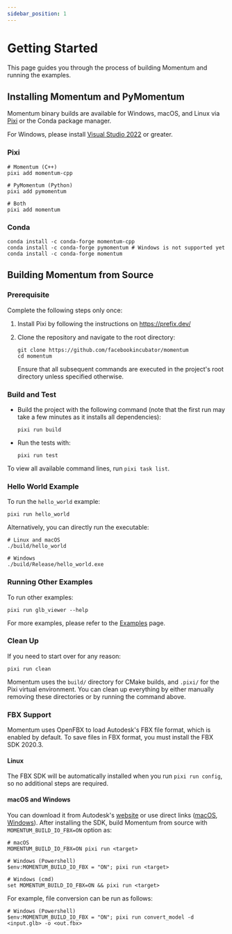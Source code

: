 ```yaml
---
sidebar_position: 1
---
```


# Getting Started

This page guides you through the process of building Momentum and running the examples.

## Installing Momentum and PyMomentum

Momentum binary builds are available for Windows, macOS, and Linux via [Pixi](https://prefix.dev/) or the Conda package manager.

For Windows, please install [Visual Studio 2022](https://visualstudio.microsoft.com/vs/) or greater.

### Pixi

```
# Momentum (C++)
pixi add momentum-cpp

# PyMomentum (Python)
pixi add pymomentum

# Both
pixi add momentum
```

### Conda

```
conda install -c conda-forge momentum-cpp
conda install -c conda-forge pymomentum # Windows is not supported yet
conda install -c conda-forge momentum
```

## Building Momentum from Source

### Prerequisite

Complete the following steps only once:

1. Install Pixi by following the instructions on https://prefix.dev/

1. Clone the repository and navigate to the root directory:

   ```
   git clone https://github.com/facebookincubator/momentum
   cd momentum
   ```

   Ensure that all subsequent commands are executed in the project's root directory unless specified otherwise.

### Build and Test

- Build the project with the following command (note that the first run may take a few minutes as it installs all dependencies):

  ```
  pixi run build
  ```

- Run the tests with:

  ```
  pixi run test
  ```

To view all available command lines, run `pixi task list`.

### Hello World Example

To run the `hello_world` example:

```
pixi run hello_world
```

Alternatively, you can directly run the executable:

```
# Linux and macOS
./build/hello_world

# Windows
./build/Release/hello_world.exe
```

### Running Other Examples

To run other examples:

```
pixi run glb_viewer --help
```

For more examples, please refer to the [Examples](https://facebookincubator.github.io/momentum/docs/examples/viewers) page.

### Clean Up

If you need to start over for any reason:

```
pixi run clean
```

Momentum uses the `build/` directory for CMake builds, and `.pixi/` for the Pixi virtual environment. You can clean up everything by either manually removing these directories or by running the command above.

### FBX Support

Momentum uses OpenFBX to load Autodesk's FBX file format, which is enabled by default. To save files in FBX format, you must install the FBX SDK 2020.3.

#### Linux

The FBX SDK will be automatically installed when you run `pixi run config`, so no additional steps are required.

#### macOS and Windows

You can download it from Autodesk's [website](https://aps.autodesk.com/developer/overview/fbx-sdk) or use direct links ([macOS](https://damassets.autodesk.net/content/dam/autodesk/www/files/fbx202037_fbxsdk_clang_mac.pkg.tgz), [Windows](https://damassets.autodesk.net/content/dam/autodesk/www/files/fbx202037_fbxsdk_vs2019_win.exe)). After installing the SDK, build Momentum from source with `MOMENTUM_BUILD_IO_FBX=ON` option as:

```
# macOS
MOMENTUM_BUILD_IO_FBX=ON pixi run <target>

# Windows (Powershell)
$env:MOMENTUM_BUILD_IO_FBX = "ON"; pixi run <target>

# Windows (cmd)
set MOMENTUM_BUILD_IO_FBX=ON && pixi run <target>
```

For example, file conversion can be run as follows:

```
# Windows (Powershell)
$env:MOMENTUM_BUILD_IO_FBX = "ON"; pixi run convert_model -d <input.glb> -o <out.fbx>
```
